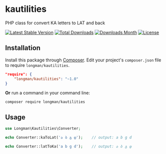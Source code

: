 # kautilities

PHP class for convert KA letters to LAT and back

[![Latest Stable Version](https://img.shields.io/packagist/v/Longman/Kautilities.svg)](https://packagist.org/packages/longman/kautilities)
[![Total Downloads](https://img.shields.io/packagist/dt/Longman/Kautilities.svg)](https://packagist.org/packages/longman/kautilities)
[![Downloads Month](https://img.shields.io/packagist/dm/Longman/Kautilities.svg)](https://packagist.org/packages/longman/kautilities)
[![License](https://img.shields.io/packagist/l/Longman/Kautilities.svg)](https://packagist.org/packages/stichoza/longman/kautilities)


## Installation

Install this package through [Composer](https://getcomposer.org/). Edit your project's `composer.json` file to require `longman/kautilities`.

```json
"require": {
    "longman/kautilities": "~1.0"
}
```

**Or** run a command in your command line:

```
composer require longman/kautilities
```

## Usage

```php
use Longman\Kautilities\Converter;

echo Converter::kaToLat('ა ბ გ დ');    // output: a b g d

echo Converter::latToKa('a b g d');    // output: ა ბ გ დ


```
